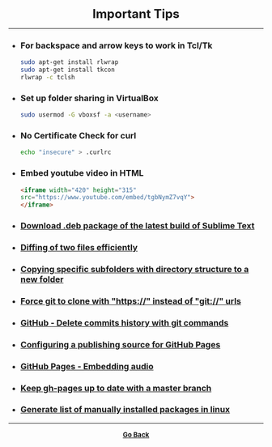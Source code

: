 <p align="center">
  <b>
  <font size="+2">Important Tips</font>
  </b>
</p>

---

  - ### For backspace and arrow keys to work in Tcl/Tk

    ```bash
    sudo apt-get install rlwrap
    sudo apt-get install tkcon
    rlwrap -c tclsh
    ```

  - ### Set up folder sharing in VirtualBox

    ```bash
    sudo usermod -G vboxsf -a <username>
    ```  

  - ### No Certificate Check for **curl**

    ```bash
    echo "insecure" > .curlrc
    ```

  - ### Embed youtube video in HTML

    ```html
    <iframe width="420" height="315"
    src="https://www.youtube.com/embed/tgbNymZ7vqY">
    </iframe>
    ```
  - ### [Download .deb package of the latest build of Sublime Text](https://download.sublimetext.com/latest/dev/linux/x64/deb)

  - ### [Diffing of two files efficiently](https://stackoverflow.com/questions/16423024/how-can-i-diff-2-files-while-ignoring-leading-white-space)

  - ### [Copying specific subfolders with directory structure to a new folder](https://unix.stackexchange.com/questions/99309/copying-specific-subfolders-with-directory-structure-to-a-new-folder)

  - ### [Force git to clone with "https://" instead of "git://" urls](https://coderwall.com/p/sitezg/force-git-to-clone-with-https-instead-of-git-urls)

  - ### [GitHub - Delete commits history with git commands](https://gist.github.com/heiswayi/350e2afda8cece810c0f6116dadbe651)

  - ### [Configuring a publishing source for GitHub Pages](https://help.github.com/articles/configuring-a-publishing-source-for-github-pages/)

  - ### [GitHub Pages - Embedding audio](https://github.com/etianen/html5media/wiki/embedding-audio)

  - ### [Keep gh-pages up to date with a master branch](https://gist.github.com/mandiwise/44d1edce18f2ffb14f63)

  - ### [Generate list of manually installed packages in linux](https://askubuntu.com/questions/2389/generating-list-of-manually-installed-packages-and-querying-individual-packages)

---

<p align="center">
  <b>
  <a href="https://gs1293.github.io/resource/resource.html"> <font size="-1">Go Back</font></a>
  </b>
</p>

